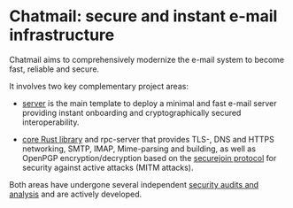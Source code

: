 
# Chatmail: secure and instant e-mail infrastructure 

Chatmail aims to comprehensively modernize the e-mail system to become fast, reliable and secure. 

It involves two key complementary project areas: 

- [server](https://github.com/chatmail/server) is the main template to deploy a minimal and 
  fast e-mail server providing instant onboarding and cryptographically secured interoperability. 

- [core Rust library](https://github.com/chatmail/core) and rpc-server that provides
  TLS-, DNS and HTTPS networking, SMTP, IMAP, Mime-parsing and building,
  as well as OpenPGP encryption/decryption based on the [securejoin protocol](https://github.com/chatmail/securejoin) for security against active attacks (MITM attacks). 

Both areas have undergone several independent [security audits and analysis](https://delta.chat/en/help#security-audits) and are actively developed. 


